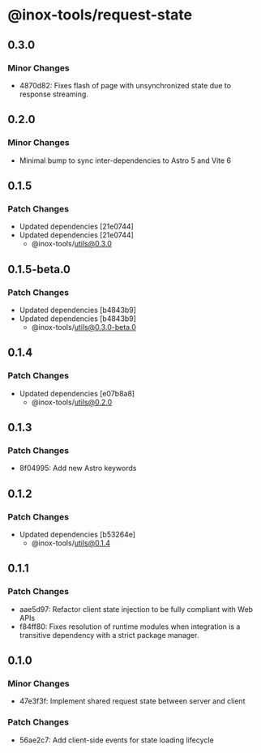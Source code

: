 # @inox-tools/request-state

## 0.3.0

### Minor Changes

- 4870d82: Fixes flash of page with unsynchronized state due to response streaming.

## 0.2.0

### Minor Changes

- Minimal bump to sync inter-dependencies to Astro 5 and Vite 6

## 0.1.5

### Patch Changes

- Updated dependencies [21e0744]
- Updated dependencies [21e0744]
  - @inox-tools/utils@0.3.0

## 0.1.5-beta.0

### Patch Changes

- Updated dependencies [b4843b9]
- Updated dependencies [b4843b9]
  - @inox-tools/utils@0.3.0-beta.0

## 0.1.4

### Patch Changes

- Updated dependencies [e07b8a8]
  - @inox-tools/utils@0.2.0

## 0.1.3

### Patch Changes

- 8f04995: Add new Astro keywords

## 0.1.2

### Patch Changes

- Updated dependencies [b53264e]
  - @inox-tools/utils@0.1.4

## 0.1.1

### Patch Changes

- aae5d97: Refactor client state injection to be fully compliant with Web APIs
- f84ff80: Fixes resolution of runtime modules when integration is a transitive dependency with a strict package manager.

## 0.1.0

### Minor Changes

- 47e3f3f: Implement shared request state between server and client

### Patch Changes

- 56ae2c7: Add client-side events for state loading lifecycle
